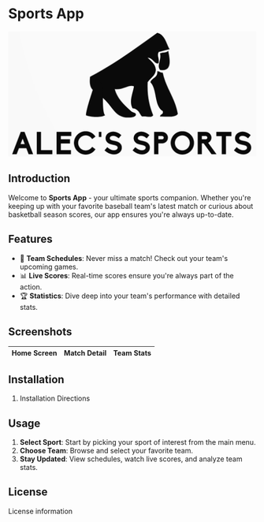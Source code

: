 # Sports App

![App Logo](https://github.com/alecmartens/sports-app/blob/master/assets/images/logos/Screenshot%202023-08-20%20202354.png?raw=true) 

## Introduction
Welcome to **Sports App** - your ultimate sports companion. Whether you're keeping up with your favorite baseball team's latest match or curious about basketball season scores, our app ensures you're always up-to-date.

## Features
- 📆 **Team Schedules**: Never miss a match! Check out your team's upcoming games.
- 📊 **Live Scores**: Real-time scores ensure you're always part of the action.
- 🏆 **Statistics**: Dive deep into your team's performance with detailed stats.
  

## Screenshots

| Home Screen | Match Detail | Team Stats |
|:-----------:|:------------:|:----------:|

## Installation

1. Installation Directions

## Usage

1. **Select Sport**: Start by picking your sport of interest from the main menu.
2. **Choose Team**: Browse and select your favorite team.
3. **Stay Updated**: View schedules, watch live scores, and analyze team stats.

## License

License information
